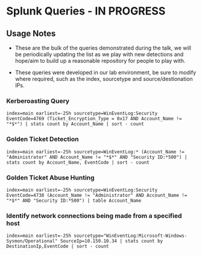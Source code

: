 # Splunk Queries - IN PROGRESS

## Usage Notes

* These are the bulk of the queries demonstrated during the talk, we will be periodically updating the list as we play with new detections and hope/aim to build up a reasonable repository for people to play with.

* These queries were developed in our lab environment, be sure to modify where required, such as the index, sourcetype and source/destionation IPs.

### Kerberoasting Query
`index=main earliest=-25h sourcetype=WinEventLog:Security EventCode=4769 (Ticket_Encryption_Type = 0x17 AND Account_Name != "*$*") | stats count by Account_Name | sort - count`

### Golden Ticket Detection
`index=main earliest=-25h sourcetype=WinEventLog:* (Account_Name != "Administrator" AND Account_Name != "*$*" AND "Security ID:*500") | stats count by Account_Name, EventCode | sort - count`

### Golden Ticket Abuse Hunting
`index=main earliest=-25h sourcetype=WinEventLog:Security EventCode=4738 (Account_Name != "Administrator" AND Account_Name != "*$*" AND "Security ID:*500") | table Account_Name`

### Identify network connections being made from a specified host
`index=main earliest=-25h sourcetype="WinEventLog:Microsoft-Windows-Sysmon/Operational" SourceIp=10.150.10.34 | stats count by DestinationIp,EventCode | sort - count`

